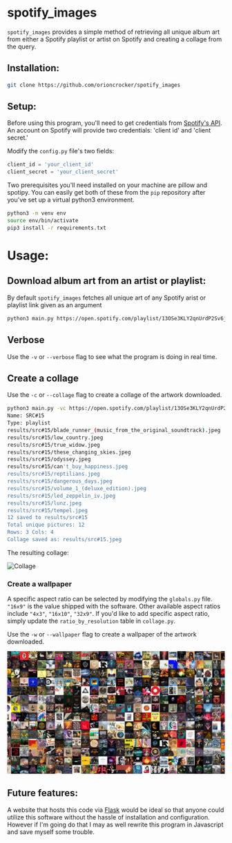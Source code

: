 # spotify\_images
`spotify_images` provides a simple method of retrieving all unique album art from either a Spotify playlist or artist on Spotify and creating a collage from the query.

## Installation:
```bash
git clone https://github.com/orioncrocker/spotify_images
```

## Setup:
Before using this program, you'll need to get credentials from [Spotify's API](https://developer.spotify.com/documentation/web-api/quick-start/).
An account on Spotify will provide two credentials: 'client id' and 'client secret.'

Modify the `config.py` file's two fields:
```python
client_id = 'your_client_id'
client_secret = 'your_client_secret'
```

Two prerequisites you'll need installed on your machine are pillow and spotipy.
You can easily get both of these from the `pip` repository after you've set up a virtual python3 environment.

```bash
python3 -m venv env
source env/bin/activate
pip3 install -r requirements.txt
```

# Usage:

## Download album art from an artist or playlist:
By default `spotify_images` fetches all unique art of any Spotify arist or playlist link given as an argument
```bash
python3 main.py https://open.spotify.com/playlist/13OSe3KLY2qnUrdP2Sv6j7
```

## Verbose
Use the `-v` or `--verbose` flag to see what the program is doing in real time.

## Create a collage
Use the `-c` or `--collage` flag to create a collage of the artwork downloaded.

```bash
python3 main.py -vc https://open.spotify.com/playlist/13OSe3KLY2qnUrdP2Sv6j7
Name: SRC#15
Type: playlist
results/src#15/blade_runner_(music_from_the_original_soundtrack).jpeg
results/src#15/low_country.jpeg
results/src#15/true_widow.jpeg
results/src#15/these_changing_skies.jpeg
results/src#15/odyssey.jpeg
results/src#15/can't_buy_happiness.jpeg
results/src#15/reptilians.jpeg
results/src#15/dangerous_days.jpeg
results/src#15/volume_1_(deluxe_edition).jpeg
results/src#15/led_zeppelin_iv.jpeg
results/src#15/lunz.jpeg
results/src#15/tempel.jpeg
12 saved to results/src#15
Total unique pictures: 12
Rows: 3	Cols: 4
Collage saved as: results/src#15.jpeg
```
The resulting collage:

![Collage](examples/collage.jpeg)

### Create a wallpaper
A specific aspect ratio can be selected by modifying the `globals.py` file.
`"16x9"` is the value shipped with the software.
Other available aspect ratios include `"4x3"`, `"16x10"`, `"32x9"`.
If you'd like to add specific aspect ratio, simply update the `ratio_by_resolution` table in `collage.py`.

Use the `-w` or `--wallpaper` flag to create a wallpaper of the artwork downloaded.

![Wallpaper](examples/wallpaper.png)

## Future features:
A website that hosts this code via [Flask](https://flask.palletsprojects.com/en/1.1.x/) 
would be ideal so that anyone could utilize this software without the hassle of installation and configuration.
However if I'm going do that I may as well rewrite this program in Javascript and save myself some trouble.
